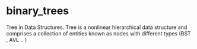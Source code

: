 # binary_trees
Tree in Data Structures. Tree is a nonlinear hierarchical data structure and comprises a collection of entities known as nodes with different types (BST , AVL .. ) 
